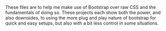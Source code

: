 These files are to help me make use of Bootstrap over raw CSS and the fundamentals of doing so.
These projects each show both the power, and also downsides, to using the more plug and play nature
of bootstrap for quick and easy setups, but also with a bit less control in some situations.